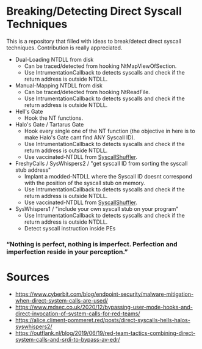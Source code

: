 # Breaking/Detecting Direct Syscall Techniques
This is a repository that filled with ideas to break/detect direct syscall techniques. Contribution is really appreciated.

- Dual-Loading NTDLL from disk 
  - Can be traced/detected from hooking NtMapViewOfSection.
  - Use IntrumentationCallback to detects syscalls and check if the return address is outside NTDLL.
- Manual-Mapping NTDLL from disk 
  - Can be traced/detected from hooking NtReadFile.
  - Use IntrumentationCallback to detects syscalls and check if the return address is outside NTDLL.
- Hell's Gate
  - Hook the NT functions.
- Halo's Gate / Tartarus Gate
  - Hook every single one of the NT function (the objective in here is to make Halo's Gate cant find ANY Syscall ID).
  - Use IntrumentationCallback to detects syscalls and check if the return address is outside NTDLL.
  - Use vaccinated-NTDLL from [SyscallShuffler](https://github.com/GetRektBoy724/SyscallShuffler).
- FreshyCalls / SysWhispers2 / "get syscall ID from sorting the syscall stub address"
  - Implant a modded-NTDLL where the Syscall ID doesnt correspond with the position of the syscall stub on memory.
  - Use IntrumentationCallback to detects syscalls and check if the return address is outside NTDLL.
  - Use vaccinated-NTDLL from [SyscallShuffler](https://github.com/GetRektBoy724/SyscallShuffler).
- SysWhispers1 / "include your own syscall stub on your program"
  - Use IntrumentationCallback to detects syscalls and check if the return address is outside NTDLL.
  - Detect syscall instruction inside PEs

### “Nothing is perfect, nothing is imperfect. Perfection and imperfection reside in your perception.” 

# Sources
- https://www.cyberbit.com/blog/endpoint-security/malware-mitigation-when-direct-system-calls-are-used/
- https://www.mdsec.co.uk/2020/12/bypassing-user-mode-hooks-and-direct-invocation-of-system-calls-for-red-teams/
- https://alice.climent-pommeret.red/posts/direct-syscalls-hells-halos-syswhispers2/
- https://outflank.nl/blog/2019/06/19/red-team-tactics-combining-direct-system-calls-and-srdi-to-bypass-av-edr/
